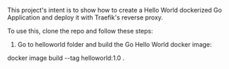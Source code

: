 This project's intent is to show how to create a Hello World dockerized Go Application and deploy it with Traefik's reverse proxy.

To use this, clone the repo and follow these steps:

1) Go to helloworld folder and build the Go Hello World docker image:

docker image build --tag helloworld:1.0 .
